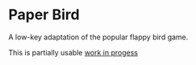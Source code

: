 # Paper Bird

A low-key adaptation of the popular flappy bird game.

This is partially usable [work in progess](https://mdumke.github.io/paper-bird/)
